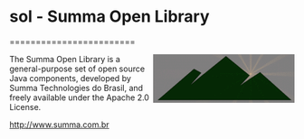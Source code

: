 # sol - Summa Open Library
========================

<img src="sol_logo.gif" alt="SOL logo" title="The rising sun" align="right" />

The Summa Open Library is a general-purpose set of open source Java components, developed by Summa Technologies do Brasil, and freely available under the Apache 2.0 License.

http://www.summa.com.br
